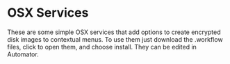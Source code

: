 # OSX Services

These are some simple OSX services that add options to create encrypted disk images to contextual menus. To use them just download the .workflow files, click to open them, and choose install. They can be edited in Automator.